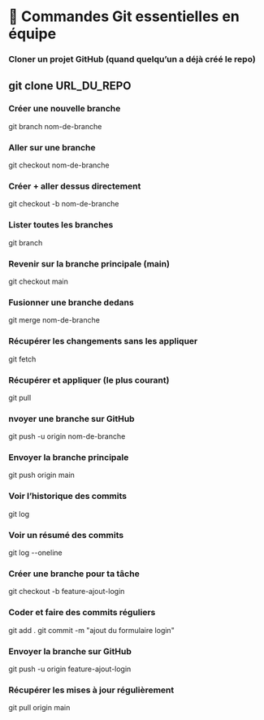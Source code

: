 # 📝 Commandes Git essentielles en équipe

### Cloner un projet GitHub (quand quelqu’un a déjà créé le repo)
## git clone URL_DU_REPO

### Créer une nouvelle branche
 git branch nom-de-branche

### Aller sur une branche
 git checkout nom-de-branche

### Créer + aller dessus directement
 git checkout -b nom-de-branche

### Lister toutes les branches
 git branch

### Revenir sur la branche principale (main)
 git checkout main

### Fusionner une branche dedans
 git merge nom-de-branche

### Récupérer les changements sans les appliquer
 git fetch

### Récupérer et appliquer (le plus courant)
 git pull

### nvoyer une branche sur GitHub
 git push -u origin nom-de-branche

### Envoyer la branche principale
 git push origin main

### Voir l’historique des commits
 git log

### Voir un résumé des commits
 git log --oneline

### Créer une branche pour ta tâche
 git checkout -b feature-ajout-login

### Coder et faire des commits réguliers
 git add .
 git commit -m "ajout du formulaire login"

### Envoyer la branche sur GitHub
 git push -u origin feature-ajout-login

### Récupérer les mises à jour régulièrement
 git pull origin main